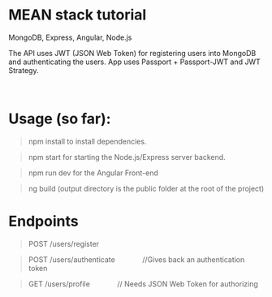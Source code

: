 # MEAN stack tutorial

MongoDB, Express, Angular, Node.js

The API uses JWT (JSON Web Token) for registering users into MongoDB and authenticating the users. App uses Passport + Passport-JWT and JWT Strategy.

<br>

# Usage (so far):

> npm install to install dependencies.

> npm start for starting the Node.js/Express server backend.

> npm run dev for the Angular Front-end

> ng build (output directory is the public folder at the root of the project)

# Endpoints

> POST /users/register

> POST /users/authenticate &nbsp;&ensp;&ensp;&ensp;&ensp;&ensp;&ensp; //Gives back an authentication token

> GET /users/profile &nbsp;&ensp;&ensp;&ensp;&ensp;&ensp;&ensp; // Needs JSON Web Token for authorizing

